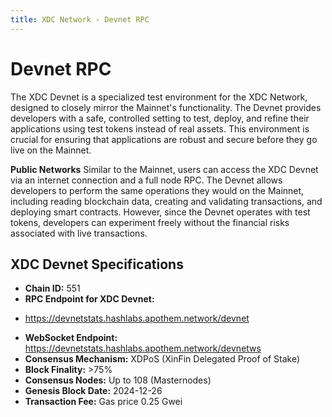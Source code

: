 ```yaml
---
title: XDC Network - Devnet RPC
---
```


# Devnet RPC
The XDC Devnet is a specialized test environment for the XDC Network, designed to closely mirror the Mainnet's functionality. The Devnet provides developers with a safe, controlled setting to test, deploy, and refine their applications using test tokens instead of real assets. This environment is crucial for ensuring that applications are robust and secure before they go live on the Mainnet.

**Public Networks**
Similar to the Mainnet, users can access the XDC Devnet via an internet connection and a full node RPC. The Devnet allows developers to perform the same operations they would on the Mainnet, including reading blockchain data, creating and validating transactions, and deploying smart contracts. However, since the Devnet operates with test tokens, developers can experiment freely without the financial risks associated with live transactions.

## XDC Devnet Specifications
- **Chain ID:** 551
- **RPC Endpoint for XDC Devnet:** 
* https://devnetstats.hashlabs.apothem.network/devnet

- **WebSocket Endpoint:**  https://devnetstats.hashlabs.apothem.network/devnetws
- **Consensus Mechanism:** XDPoS (XinFin Delegated Proof of Stake)
- **Block Finality:** >75%
- **Consensus Nodes:** Up to 108 (Masternodes)
- **Genesis Block Date:** 2024-12-26
- **Transaction Fee:** Gas price 0.25 Gwei


